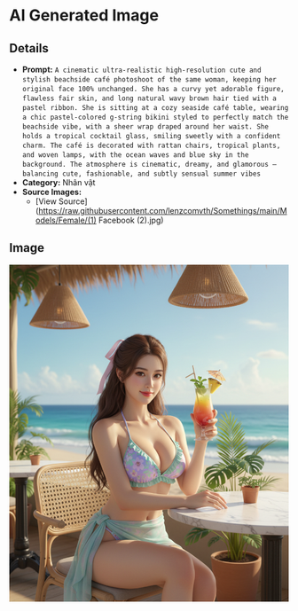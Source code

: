 # AI Generated Image

## Details
- **Prompt:** `A cinematic ultra-realistic high-resolution cute and stylish beachside café photoshoot of the same woman, keeping her original face 100% unchanged. She has a curvy yet adorable figure, flawless fair skin, and long natural wavy brown hair tied with a pastel ribbon. She is sitting at a cozy seaside café table, wearing a chic pastel-colored g-string bikini styled to perfectly match the beachside vibe, with a sheer wrap draped around her waist. She holds a tropical cocktail glass, smiling sweetly with a confident charm. The café is decorated with rattan chairs, tropical plants, and woven lamps, with the ocean waves and blue sky in the background. The atmosphere is cinematic, dreamy, and glamorous — balancing cute, fashionable, and subtly sensual summer vibes`
- **Category:** Nhân vật
- **Source Images:**
  - [View Source](https://raw.githubusercontent.com/lenzcomvth/Somethings/main/Models/Female/(1) Facebook (2).jpg)

## Image
![AI Generated Image](./image-2025-10-17T06-51-33-631Z-u6och.png)